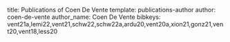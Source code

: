title: Publications of Coen De Vente
template: publications-author
author: coen-de-vente
author_name: Coen De Vente
bibkeys: vent21a,lemi22,vent21,schw22,schw22a,ardu20,vent20a,xion21,gonz21,vent20,vent18,less20